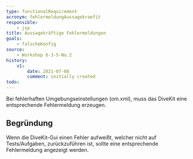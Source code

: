 ```yaml
---
type: functionalRequirement
acronym: fehlermeldungAussagekraefit
responsible: 
    - jsp
title: Aussagekräftige Fehlermeldungen
goals: 
    - falscheKonfig
source:
    - Workshop 6-3-5-No.2
history:
    v1:
        date: 2021-07-08
        comment: initially created
todo: 
---
```



Bei fehlerhaften Umgebungseinstellungen (om.xml), muss das DiveKit eine entsprechende Fehlermeldung erzeugen.

## Begründung

Wenn die DiveKit-Gui einen Fehler aufweißt, welcher nicht auf Tests/Aufgaben, zurückzuführen ist, sollte eine entsprechende Fehlermeldung angezeigt werden.
